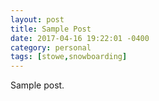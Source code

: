 ```yaml
---
layout: post
title: Sample Post
date: 2017-04-16 19:22:01 -0400
category: personal
tags: [stowe,snowboarding]
---
```


Sample post. 

